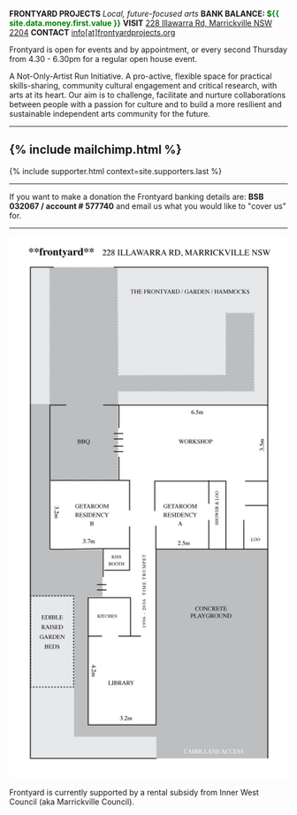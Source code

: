 ---
---

**FRONTYARD PROJECTS** *Local, future-focused arts*
**BANK BALANCE: <span style="color:green">${{ site.data.money.first.value }}</span>**
**VISIT** [228 Illawarra Rd, Marrickville NSW 2204](https://www.google.com.au/maps/place/228+Illawarra+Rd,+Marrickville+NSW+2204/data=!4m2!3m1!1s0x6b12b0643971d4cf:0xfd04759e18342c41?sa=X&ved=0ahUKEwi7wbr6tt_KAhWo26YKHa5iDxkQ8gEIGzAA)
**CONTACT** [info[at]frontyardprojects.org](mailto:info@frontyardprojects.org)

Frontyard is open for events and by appointment, or every second Thursday from 4.30 - 6.30pm for a regular open house event.

A Not-Only-Artist Run Initiative. A pro-active, flexible space for practical skills-sharing, community cultural engagement and critical research, with arts at its heart. Our aim is to challenge, facilitate and nurture collaborations between people with a passion for culture and to build a more resilient and sustainable independent arts community for the future. 

-------
{% include mailchimp.html %}
------

{% include supporter.html context=site.supporters.last %}

-----

If you want to make a donation the Frontyard banking details are:
**BSB 032067 / account # 577740**
and email us what you would like to "cover us" for.


------

![floorplan](/images/floorplan.jpg)

Frontyard is currently supported by a rental subsidy from Inner West Council (aka Marrickville Council).

